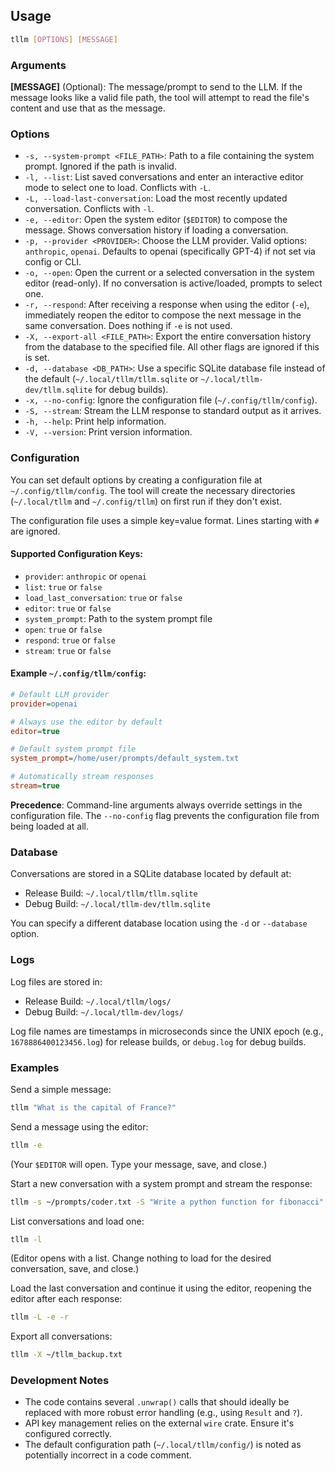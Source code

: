 ## Usage

```bash
tllm [OPTIONS] [MESSAGE]
```

### Arguments

**[MESSAGE]** (Optional): The message/prompt to send to the LLM. If the message looks like a valid file path, the tool will attempt to read the file's content and use that as the message.

### Options

- `-s, --system-prompt <FILE_PATH>`: Path to a file containing the system prompt. Ignored if the path is invalid.
- `-l, --list`: List saved conversations and enter an interactive editor mode to select one to load. Conflicts with `-L`.
- `-L, --load-last-conversation`: Load the most recently updated conversation. Conflicts with `-l`.
- `-e, --editor`: Open the system editor (`$EDITOR`) to compose the message. Shows conversation history if loading a conversation.
- `-p, --provider <PROVIDER>`: Choose the LLM provider. Valid options: `anthropic`, `openai`. Defaults to openai (specifically GPT-4) if not set via config or CLI.
- `-o, --open`: Open the current or a selected conversation in the system editor (read-only). If no conversation is active/loaded, prompts to select one.
- `-r, --respond`: After receiving a response when using the editor (`-e`), immediately reopen the editor to compose the next message in the same conversation. Does nothing if `-e` is not used.
- `-X, --export-all <FILE_PATH>`: Export the entire conversation history from the database to the specified file. All other flags are ignored if this is set.
- `-d, --database <DB_PATH>`: Use a specific SQLite database file instead of the default (`~/.local/tllm/tllm.sqlite` or `~/.local/tllm-dev/tllm.sqlite` for debug builds).
- `-x, --no-config`: Ignore the configuration file (`~/.config/tllm/config`).
- `-S, --stream`: Stream the LLM response to standard output as it arrives.
- `-h, --help`: Print help information.
- `-V, --version`: Print version information.

### Configuration

You can set default options by creating a configuration file at `~/.config/tllm/config`. The tool will create the necessary directories (`~/.local/tllm` and `~/.config/tllm`) on first run if they don't exist.

The configuration file uses a simple key=value format. Lines starting with `#` are ignored.

#### Supported Configuration Keys:

- `provider`: `anthropic` or `openai`
- `list`: `true` or `false`
- `load_last_conversation`: `true` or `false`
- `editor`: `true` or `false`
- `system_prompt`: Path to the system prompt file
- `open`: `true` or `false`
- `respond`: `true` or `false`
- `stream`: `true` or `false`

#### Example `~/.config/tllm/config`:

```ini
# Default LLM provider
provider=openai

# Always use the editor by default
editor=true

# Default system prompt file
system_prompt=/home/user/prompts/default_system.txt

# Automatically stream responses
stream=true
```

**Precedence**: Command-line arguments always override settings in the configuration file. The `--no-config` flag prevents the configuration file from being loaded at all.

### Database

Conversations are stored in a SQLite database located by default at:

- Release Build: `~/.local/tllm/tllm.sqlite`
- Debug Build: `~/.local/tllm-dev/tllm.sqlite`

You can specify a different database location using the `-d` or `--database` option.

### Logs

Log files are stored in:

- Release Build: `~/.local/tllm/logs/`
- Debug Build: `~/.local/tllm-dev/logs/`

Log file names are timestamps in microseconds since the UNIX epoch (e.g., `1678886400123456.log`) for release builds, or `debug.log` for debug builds.

### Examples

Send a simple message:
```bash
tllm "What is the capital of France?"
```

Send a message using the editor:
```bash
tllm -e
```
(Your `$EDITOR` will open. Type your message, save, and close.)

Start a new conversation with a system prompt and stream the response:
```bash
tllm -s ~/prompts/coder.txt -S "Write a python function for fibonacci"
```

List conversations and load one:
```bash
tllm -l
```
(Editor opens with a list. Change nothing to load for the desired conversation, save, and close.)

Load the last conversation and continue it using the editor, reopening the editor after each response:
```bash
tllm -L -e -r
```

Export all conversations:
```bash
tllm -X ~/tllm_backup.txt
```

### Development Notes

- The code contains several `.unwrap()` calls that should ideally be replaced with more robust error handling (e.g., using `Result` and `?`).
- API key management relies on the external `wire` crate. Ensure it's configured correctly.
- The default configuration path (`~/.local/tllm/config/`) is noted as potentially incorrect in a code comment.
